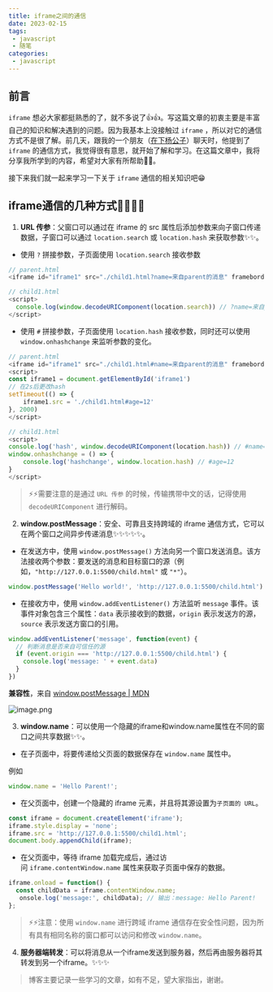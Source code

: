 ```yaml
---
title: iframe之间的通信
date: 2023-02-15
tags:
 - javascript
 - 随笔
categories:
 - javascript
---
```


## 前言

`iframe` 想必大家都挺熟悉的了，就不多说了👍👍。写这篇文章的初衷主要是丰富自己的知识和解决遇到的问题。因为我基本上没接触过 `iframe` ，所以对它的通信方式不是很了解。前几天，跟我的一个朋友（[在下杨公子](https://juejin.cn/user/2032320262973112)）聊天时，他提到了 `iframe` 的通信方式，我觉得很有意思，就开始了解和学习。在这篇文章中，我将分享我所学到的内容，希望对大家有所帮助🤪🤪。

接下来我们就一起来学习一下关于 `iframe` 通信的相关知识吧😁

## iframe通信的几种方式😶‍🌫️😶‍🌫️

1. **URL 传参**：父窗口可以通过在 iframe 的 src 属性后添加参数来向子窗口传递数据，子窗口可以通过 `location.search` 或 `location.hash` 来获取参数✨✨。

- 使用 `?` 拼接参数，子页面使用 `location.search` 接收参数
```js
// parent.html
<iframe id="iframe1" src="./child1.html?name=来自parent的消息" frameborder="0"></iframe>

// child1.html
<script>
  console.log(window.decodeURIComponent(location.search)) // ?name=来自parent的消息
</script>
```
- 使用 `#` 拼接参数，子页面使用 `location.hash` 接收参数，同时还可以使用 `window.onhashchange` 来监听参数的变化。
```js
// parent.html
<iframe id="iframe1" src="./child1.html#name=来自parent的消息" frameborder="0"></iframe>
<script>
const iframe1 = document.getElementById('iframe1')
// 在2s后更改hash
setTimeout(() => {
    iframe1.src = './child1.html#age=12'
}, 2000)
</script>

// child1.html
<script>
console.log('hash', window.decodeURIComponent(location.hash)) // #name=来自parent的消息
window.onhashchange = () => {
    console.log('hashchange', window.location.hash) // #age=12
}
</script>
```

>⚡⚡需要注意的是通过 `URL 传参` 的时候，传输携带中文的话，记得使用 `decodeURIComponent` 进行解码。


2. **window.postMessage**：安全、可靠且支持跨域的 iframe 通信方式，它可以在两个窗口之间异步传递消息✨✨✨✨✨。

- 在发送方中，使用 `window.postMessage()` 方法向另一个窗口发送消息。该方法接收两个参数：要发送的消息和目标窗口的源（例如，`"http://127.0.0.1:5500/child.html"` 或 `"*"`）。

```js
window.postMessage('Hello world!', 'http://127.0.0.1:5500/child.html')
```

- 在接收方中，使用 `window.addEventListener()` 方法监听 `message` 事件。该事件对象包含三个属性：`data` 表示接收到的数据，`origin` 表示发送方的源，`source` 表示发送方窗口的引用。

```js
window.addEventListener('message', function(event) {
  // 判断消息是否来自可信任的源
  if (event.origin === 'http://127.0.0.1:5500/child.html') {
    console.log('message: ' + event.data)
  }
})
```
**兼容性**，来自 [window.postMessage | MDN](https://developer.mozilla.org/zh-CN/docs/Web/API/Window/postMessage#%E6%B5%8F%E8%A7%88%E5%99%A8%E5%85%BC%E5%AE%B9%E6%80%A7)

![image.png](https://p1-juejin.byteimg.com/tos-cn-i-k3u1fbpfcp/f49102949b224b579f43b71e7e0f5aba~tplv-k3u1fbpfcp-watermark.image?)

3. **window.name**：可以使用一个隐藏的iframe和window.name属性在不同的窗口之间共享数据✨✨。

-  在子页面中，将要传递给父页面的数据保存在 `window.name` 属性中。

例如

```js
window.name = 'Hello Parent!';
```

-  在父页面中，创建一个隐藏的 iframe 元素，并且将其源设置为`子页面的 URL`。

```js
const iframe = document.createElement('iframe');
iframe.style.display = 'none';
iframe.src = 'http://127.0.0.1:5500/child1.html';
document.body.appendChild(iframe);
```

-  在父页面中，等待 iframe 加载完成后，通过访问 `iframe.contentWindow.name` 属性来获取子页面中保存的数据。

```js
iframe.onload = function() {
  const childData = iframe.contentWindow.name;
   onsole.log('message:', childData); // 输出：message: Hello Parent!
};
```

> ⚡⚡注意：使用 `window.name` 进行跨域 iframe 通信存在安全性问题，因为所有具有相同名称的窗口都可以访问和修改 `window.name`。

4. **服务器端转发**：可以将消息从一个iframe发送到服务器，然后再由服务器将其转发到另一个iframe。✨✨✨

> 博客主要记录一些学习的文章，如有不足，望大家指出，谢谢。